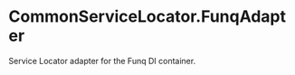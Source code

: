 CommonServiceLocator.FunqAdapter
================================

Service Locator adapter for the Funq DI container.